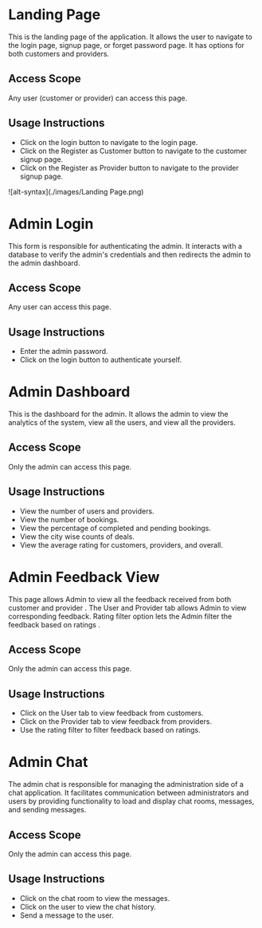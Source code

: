 # Landing Page

This is the landing page of the application. It allows the user to navigate to the login page, signup page, or forget password page. It has options for both customers and providers.

## Access Scope

Any user (customer or provider) can access this page.

## Usage Instructions

- Click on the login button to navigate to the login page.
- Click on the Register as Customer button to navigate to the customer signup page.
- Click on the Register as Provider button to navigate to the provider signup page.

![alt-syntax](./images/Landing Page.png)

# Admin Login

This form is responsible for authenticating the admin. It interacts with a database to verify the admin's credentials and then redirects the admin to the admin dashboard.

## Access Scope

Any user can access this page.

## Usage Instructions

- Enter the admin password.
- Click on the login button to authenticate yourself.


# Admin Dashboard

This is the dashboard for the admin. It allows the admin to view the analytics of the system, view all the users, and view all the providers.

## Access Scope

Only the admin can access this page.

## Usage Instructions

- View the number of users and providers.
- View the number of bookings.
- View the percentage of completed and pending bookings.
- View the city wise counts of deals.
- View the average rating for customers, providers, and overall.


# Admin Feedback View

This page allows Admin to view all the feedback received from both customer and provider . The User and Provider tab allows Admin to view corresponding feedback. Rating filter option lets the Admin filter the feedback based on ratings .

## Access Scope

Only the admin can access this page.

## Usage Instructions

- Click on the User tab to view feedback from customers.
- Click on the Provider tab to view feedback from providers.
- Use the rating filter to filter feedback based on ratings.


# Admin Chat

The admin chat is responsible for managing the administration side of a chat application. It facilitates communication between administrators and users by providing functionality to load and display chat rooms, messages, and sending messages.

## Access Scope

Only the admin can access this page.

## Usage Instructions

- Click on the chat room to view the messages.
- Click on the user to view the chat history.
- Send a message to the user.